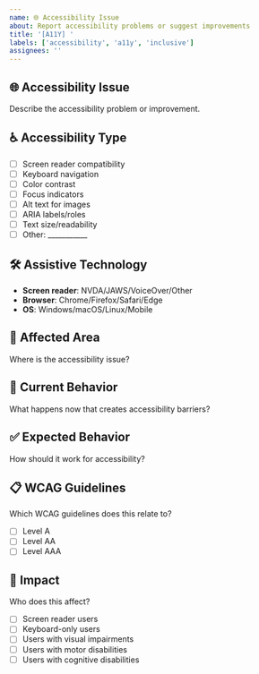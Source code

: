 ```yaml
---
name: 🌐 Accessibility Issue
about: Report accessibility problems or suggest improvements
title: '[A11Y] '
labels: ['accessibility', 'a11y', 'inclusive']
assignees: ''
---
```


## 🌐 Accessibility Issue
Describe the accessibility problem or improvement.

## ♿ Accessibility Type
- [ ] Screen reader compatibility
- [ ] Keyboard navigation
- [ ] Color contrast
- [ ] Focus indicators
- [ ] Alt text for images
- [ ] ARIA labels/roles
- [ ] Text size/readability
- [ ] Other: ___________

## 🛠️ Assistive Technology
- **Screen reader**: NVDA/JAWS/VoiceOver/Other
- **Browser**: Chrome/Firefox/Safari/Edge
- **OS**: Windows/macOS/Linux/Mobile

## 📍 Affected Area
Where is the accessibility issue?

## 🐛 Current Behavior
What happens now that creates accessibility barriers?

## ✅ Expected Behavior
How should it work for accessibility?

## 📋 WCAG Guidelines
Which WCAG guidelines does this relate to?
- [ ] Level A
- [ ] Level AA
- [ ] Level AAA

## 🎯 Impact
Who does this affect?
- [ ] Screen reader users
- [ ] Keyboard-only users
- [ ] Users with visual impairments
- [ ] Users with motor disabilities
- [ ] Users with cognitive disabilities